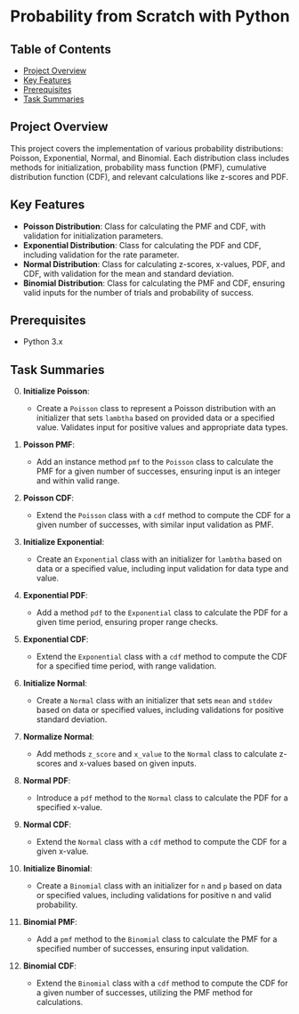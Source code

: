 # Probability from Scratch with Python

## Table of Contents
- [Project Overview](#project-overview)
- [Key Features](#key-features)
- [Prerequisites](#prerequisites)
- [Task Summaries](#task-summaries)

## Project Overview

This project covers the implementation of various probability distributions: Poisson, Exponential, Normal, and Binomial. Each distribution class includes methods for initialization, probability mass function (PMF), cumulative distribution function (CDF), and relevant calculations like z-scores and PDF.

## Key Features

- **Poisson Distribution**: Class for calculating the PMF and CDF, with validation for initialization parameters.
- **Exponential Distribution**: Class for calculating the PDF and CDF, including validation for the rate parameter.
- **Normal Distribution**: Class for calculating z-scores, x-values, PDF, and CDF, with validation for the mean and standard deviation.
- **Binomial Distribution**: Class for calculating the PMF and CDF, ensuring valid inputs for the number of trials and probability of success.

## Prerequisites

- Python 3.x

## Task Summaries

0. **Initialize Poisson**: 
    - Create a `Poisson` class to represent a Poisson distribution with an initializer that sets `lambtha` based on provided data or a specified value. Validates input for positive values and appropriate data types.

1. **Poisson PMF**: 
    - Add an instance method `pmf` to the `Poisson` class to calculate the PMF for a given number of successes, ensuring input is an integer and within valid range.

2. **Poisson CDF**: 
    - Extend the `Poisson` class with a `cdf` method to compute the CDF for a given number of successes, with similar input validation as PMF.

3. **Initialize Exponential**: 
    - Create an `Exponential` class with an initializer for `lambtha` based on data or a specified value, including input validation for data type and value.

4. **Exponential PDF**: 
    - Add a method `pdf` to the `Exponential` class to calculate the PDF for a given time period, ensuring proper range checks.

5. **Exponential CDF**: 
    - Extend the `Exponential` class with a `cdf` method to compute the CDF for a specified time period, with range validation.

6. **Initialize Normal**: 
    - Create a `Normal` class with an initializer that sets `mean` and `stddev` based on data or specified values, including validations for positive standard deviation.

7. **Normalize Normal**: 
    - Add methods `z_score` and `x_value` to the `Normal` class to calculate z-scores and x-values based on given inputs.

8. **Normal PDF**: 
    - Introduce a `pdf` method to the `Normal` class to calculate the PDF for a specified x-value.

9. **Normal CDF**: 
    - Extend the `Normal` class with a `cdf` method to compute the CDF for a given x-value.

10. **Initialize Binomial**: 
    - Create a `Binomial` class with an initializer for `n` and `p` based on data or specified values, including validations for positive n and valid probability.

11. **Binomial PMF**: 
    - Add a `pmf` method to the `Binomial` class to calculate the PMF for a specified number of successes, ensuring input validation.

12. **Binomial CDF**: 
    - Extend the `Binomial` class with a `cdf` method to compute the CDF for a given number of successes, utilizing the PMF method for calculations.

